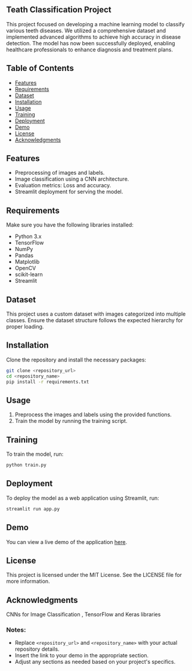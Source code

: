 ## Teath Classification Project
This project focused on developing a machine learning model to classify various teeth
diseases. We utilized a comprehensive dataset and implemented advanced algorithms to
achieve high accuracy in disease detection. The model has now been successfully
deployed, enabling healthcare professionals to enhance diagnosis and treatment plans.
## Table of Contents
- [Features](#features)
- [Requirements](#requirements)
- [Dataset](#dataset)
- [Installation](#installation)
- [Usage](#usage)
- [Training](#training)
- [Deployment](#deployment)
- [Demo](#demo)
- [License](#license)
- [Acknowledgments](#acknowledgments)

## Features
- Preprocessing of images and labels.
- Image classification using a CNN architecture.
- Evaluation metrics: Loss and accuracy.
- Streamlit deployment for serving the model.

## Requirements
Make sure you have the following libraries installed:
- Python 3.x
- TensorFlow
- NumPy
- Pandas
- Matplotlib
- OpenCV
- scikit-learn
- Streamlit

## Dataset
This project uses a custom dataset with images categorized into multiple classes. Ensure the dataset structure follows the expected hierarchy for proper loading.

## Installation
Clone the repository and install the necessary packages:
```bash
git clone <repository_url>
cd <repository_name>
pip install -r requirements.txt
```

## Usage
1. Preprocess the images and labels using the provided functions.
2. Train the model by running the training script.

## Training
To train the model, run:
```bash
python train.py
```
## Deployment
To deploy the model as a web application using Streamlit, run:
```bash
streamlit run app.py
```

## Demo
You can view a live demo of the application [here](https://https://drive.google.com/file/d/1JLY4482FHQyi0pWUTr6BSQI4a1ixVRD4/view?usp=sharing).

## License
This project is licensed under the MIT License. See the LICENSE file for more information.

## Acknowledgments
CNNs for Image Classification ,
TensorFlow and Keras libraries

### Notes:
- Replace `<repository_url>` and `<repository_name>` with your actual repository details.
- Insert the link to your demo in the appropriate section.
- Adjust any sections as needed based on your project's specifics.
